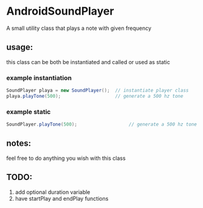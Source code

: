 # AndroidSoundPlayer
A small utility class that plays a note with given frequency

## usage:
this class can be both be instantiated and called or used as static

### example instantiation
```java
SoundPlayer playa = new SoundPlayer();  // instantiate player class
playa.playTone(500);                    // generate a 500 hz tone
```
### example static
```java
SoundPlayer.playTone(500);                   // generate a 500 hz tone
```

## notes:
feel free to do anything you wish with this class

## TODO:
1. add optional duration variable
2. have startPlay and endPlay functions

